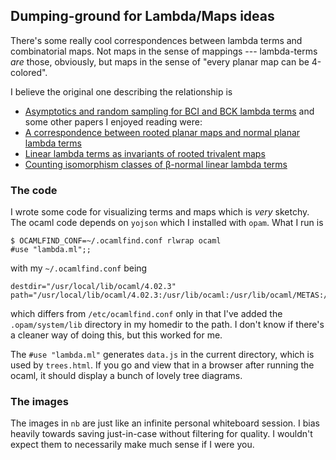 ## Dumping-ground for Lambda/Maps ideas

There's some really cool correspondences between lambda terms and combinatorial maps. Not maps in the sense of mappings --- lambda-terms *are* those, obviously, but maps in the sense of "every planar map can be 4-colored".

I believe the original one describing the relationship is
* [Asymptotics and random sampling for BCI and
BCK lambda terms](https://dmg.tuwien.ac.at/dgardy/Papers/LogiqueQuantitative/BCI.pdf)
and some other papers I enjoyed reading were:
* [A correspondence between rooted planar maps and normal planar lambda terms](http://arxiv.org/abs/1408.5028)
* [Linear lambda terms as invariants of rooted trivalent maps](http://arxiv.org/abs/1512.06751)
* [Counting isomorphism classes of β-normal linear lambda terms](http://arxiv.org/abs/1509.07596)
### The code

I wrote some code for visualizing terms and maps which is *very* sketchy. The ocaml code depends on `yojson` which I installed with `opam`. What I run is
```
$ OCAMLFIND_CONF=~/.ocamlfind.conf rlwrap ocaml
#use "lambda.ml";;
```
with my `~/.ocamlfind.conf` being
```
destdir="/usr/local/lib/ocaml/4.02.3"
path="/usr/local/lib/ocaml/4.02.3:/usr/lib/ocaml:/usr/lib/ocaml/METAS:/home/jcreed/.opam/system/lib"
```
which differs from `/etc/ocamlfind.conf` only in that I've added the `.opam/system/lib` directory in my homedir to the path. I don't know if there's a cleaner way of doing this, but this worked for me.

The `#use "lambda.ml"` generates `data.js` in the current directory, which is used by `trees.html`. If you go and view that in a browser after running the ocaml, it should display a bunch of lovely tree diagrams.

### The images

The images in `nb` are just like an infinite personal whiteboard session. I bias heavily towards saving just-in-case without filtering for quality. I wouldn't expect them to necessarily make much sense if I were you.
